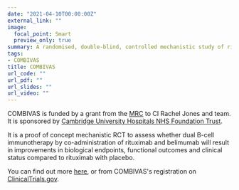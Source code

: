 ```yaml
---
date: "2021-04-10T00:00:00Z"
external_link: ""
image:
  focal_point: Smart
  preview_only: true
summary: A randomised, double-blind, controlled mechanistic study of rituximab and belimumab combination therapy in PR3 ANCA-associated vasculitis
tags:
- COMBIVAS
title: COMBIVAS
url_code: ""
url_pdf: ""
url_slides: ""
url_video: ""
---
```


COMBIVAS is funded by a grant from the [MRC](https://mrc.ukri.org/) to CI Rachel Jones and team.
It is sponsored by [Cambridge University Hospitals NHS Foundation Trust](https://www.cuh.nhs.uk/).

It is a proof of concept mechanistic RCT to assess whether dual B-cell immunotherapy by co-administration of rituximab and belimumab will result in improvements in biological endpoints, functional outcomes and clinical status compared to rituximab with placebo.

You can find out more [here](https://cctu.org.uk/portfolio/vasculitis/trials-open-to-recruitment/combivas), or from COMBIVAS's registration on [ClinicalTrials.gov](https://clinicaltrials.gov/ct2/show/NCT03967925).
